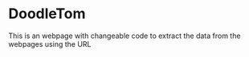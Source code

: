 # DoodleTom
This is an webpage with changeable code to extract the data from the webpages using the URL
